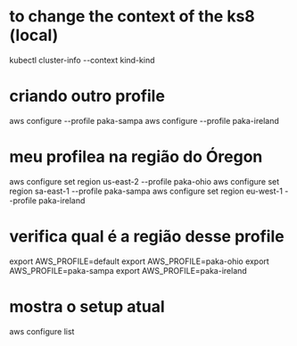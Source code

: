 # to change the context of the ks8 (local)
kubectl cluster-info --context kind-kind

# criando outro profile
aws configure --profile paka-sampa
aws configure --profile paka-ireland

# meu profilea na região do Óregon
aws configure set region us-east-2 --profile paka-ohio
aws configure set region sa-east-1 --profile paka-sampa
aws configure set region eu-west-1 --profile paka-ireland

# verifica qual é a região desse profile
<!-- aws configure get region --profile paka-ohio -->
export AWS_PROFILE=default
export AWS_PROFILE=paka-ohio
export AWS_PROFILE=paka-sampa
export AWS_PROFILE=paka-ireland

# mostra o setup atual
aws configure list
